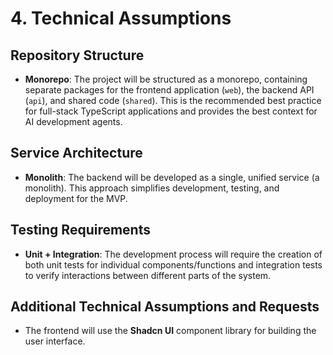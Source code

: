 # 4. Technical Assumptions

## Repository Structure

- **Monorepo**: The project will be structured as a monorepo, containing separate packages for the frontend application (`web`), the backend API (`api`), and shared code (`shared`). This is the recommended best practice for full-stack TypeScript applications and provides the best context for AI development agents.
    

## Service Architecture

- **Monolith**: The backend will be developed as a single, unified service (a monolith). This approach simplifies development, testing, and deployment for the MVP.
    

## Testing Requirements

- **Unit + Integration**: The development process will require the creation of both unit tests for individual components/functions and integration tests to verify interactions between different parts of the system.
    

## Additional Technical Assumptions and Requests

- The frontend will use the **Shadcn UI** component library for building the user interface.
